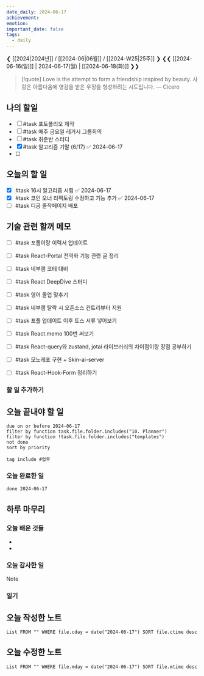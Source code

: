 ```yaml
---
date_daily: 2024-06-17
achievement: 
emotion: 
important_date: false
tags:
  - daily
---
```

❮ [[2024|2024년]] / [[2024-06|06월]] / [[2024-W25|25주]] ❯
❮❮ [[2024-06-16(일)]] | 2024-06-17(월) | [[2024-06-18(화)]] ❯❯

> [!quote] Love is the attempt to form a friendship inspired by beauty.
> 사랑은 아름다움에 영감을 받은 우정을 형성하려는 시도입니다.
> — Cicero
## 나의 할일

- [ ] #task 포토폴리오 제작
- [ ] #task 매주 금요일 레거시 그룹회의
- [ ] #task 취준반 스터디
- [x] #task 알고리즘 기말 (6/17) ✅ 2024-06-17
- [ ] 

## 오늘의 할 일
- [x] #task 16시 알고리즘 시험 ✅ 2024-06-17
- [x] #task 코인 오너 리팩토링 수정하고 기능 추가 ✅ 2024-06-17
- [ ] #task 디공 졸작페이지 배포

## 기술 관련 할꺼 메모

- [ ] #task 포폴이랑 이력서 업데이트
- [ ] #task React-Portal 전역화 기능 관련 글 정리
- [ ] #task 네부캠 코테 대비
- [ ] #task React DeepDive 스터디
- [ ] #task 영어 졸업 맞추기
- [ ] #task 네부캠 탈락 시 오픈소스 컨트리뷰터 지원
- [ ] #task 포폴 업데이트 이후 토스 서류 넣어보기
- [ ] #task React.memo 100번 써보기
- [ ] #task React-query와 zustand, jotai 라이브러리의 차이점이랑 장점 공부하기
- [ ] #task 모노레포 구현 + Skin-ai-server
- [ ] #task React-Hook-Form 정리하기


### 할 일 추가하기


## 오늘 끝내야 할 일
```tasks
due on or before 2024-06-17
filter by function task.file.folder.includes("10. Planner")
filter by function !task.file.folder.includes("templates")
not done
sort by priority
```
```tasks
tag include #업무 
```


### 오늘 완료한 일
```tasks
done 2024-06-17
```

## 하루 마무리
### 오늘 배운 것들
- 
- 
### 오늘 감사한 일
>[!note]
>
### 일기

## 오늘 작성한 노트
```dataview
List FROM "" WHERE file.cday = date("2024-06-17") SORT file.ctime desc

```

## 오늘 수정한 노트
```dataview
List FROM "" WHERE file.mday = date("2024-06-17") SORT file.mtime desc


```